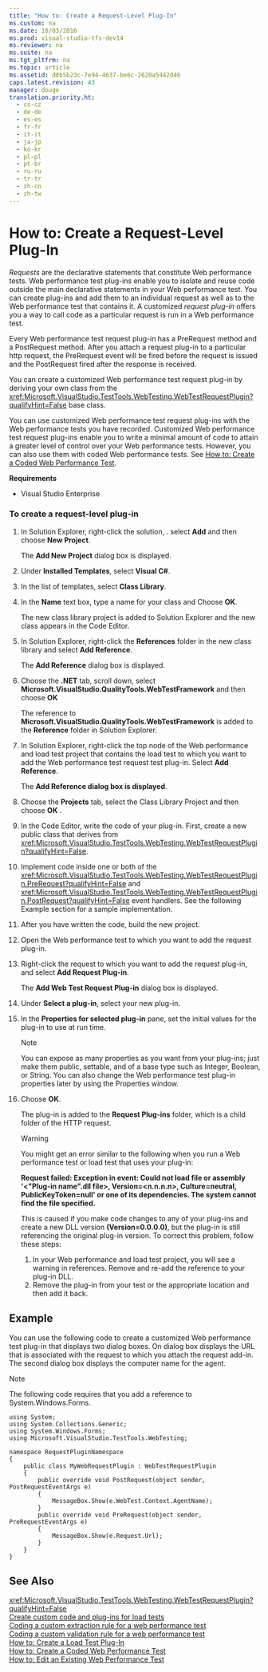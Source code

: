 ```yaml
---
title: "How to: Create a Request-Level Plug-In"
ms.custom: na
ms.date: 10/03/2016
ms.prod: visual-studio-tfs-dev14
ms.reviewer: na
ms.suite: na
ms.tgt_pltfrm: na
ms.topic: article
ms.assetid: d0b5b23c-7e94-4637-be6c-2620a5442d46
caps.latest.revision: 43
manager: douge
translation.priority.ht: 
  - cs-cz
  - de-de
  - es-es
  - fr-fr
  - it-it
  - ja-jp
  - ko-kr
  - pl-pl
  - pt-br
  - ru-ru
  - tr-tr
  - zh-cn
  - zh-tw
---
```

# How to: Create a Request-Level Plug-In
*Requests* are the declarative statements that constitute Web performance tests. Web performance test plug-ins enable you to isolate and reuse code outside the main declarative statements in your Web performance test. You can create plug-ins and add them to an individual request as well as to the Web performance test that contains it. A customized  *request plug-in* offers you a way to call code as a particular request is run in a Web performance test.  
  
 Every Web performance test request plug-in has a PreRequest method and a PostRequest method. After you attach a request plug-in to a particular http request, the PreRequest event will be fired before the request is issued and the PostRequest fired after the response is received.  
  
 You can create a customized Web performance test request plug-in by deriving your own class from the <xref:Microsoft.VisualStudio.TestTools.WebTesting.WebTestRequestPlugin?qualifyHint=False> base class.  
  
 You can use customized Web performance test request plug-ins with the Web performance tests you have recorded. Customized Web performance test request plug-ins enable you to write a minimal amount of code to attain a greater level of control over your Web performance tests. However, you can also use them with coded Web performance tests. See [How to: Create a Coded Web Performance Test](../Topic/How%20to:%20Create%20a%20Coded%20Web%20Performance%20Test.md).  
  
 **Requirements**  
  
-   Visual Studio Enterprise  
  
### To create a request-level plug-in  
  
1.  In Solution Explorer, right-click the solution, . select **Add** and then choose **New Project**.  
  
     The **Add New Project** dialog box is displayed.  
  
2.  Under **Installed Templates**, select **Visual C#**.  
  
3.  In the list of templates, select **Class Library**.  
  
4.  In the **Name** text box, type a name for your class and Choose **OK**.  
  
     The new class library project is added to Solution Explorer and the new class appears in the Code Editor.  
  
5.  In Solution Explorer, right-click the **References** folder in the new class library and select **Add Reference**.  
  
     The **Add Reference** dialog box is displayed.  
  
6.  Choose the **.NET** tab, scroll down, select **Microsoft.VisualStudio.QualityTools.WebTestFramework** and then choose **OK**  
  
     The reference to **Microsoft.VisualStudio.QualityTools.WebTestFramework** is added to the **Reference** folder in Solution Explorer.  
  
7.  In Solution Explorer, right-click the top node of the Web performance and load test project that contains the load test to which you want to add the Web performance test request test plug-in. Select **Add Reference**.  
  
     The **Add Reference dialog box is displayed**.  
  
8.  Choose the **Projects** tab, select the Class Library Project and then choose **OK** .  
  
9. In the Code Editor, write the code of your plug-in. First, create a new public class that derives from <xref:Microsoft.VisualStudio.TestTools.WebTesting.WebTestRequestPlugin?qualifyHint=False>.  
  
10. Implement code inside one or both of the <xref:Microsoft.VisualStudio.TestTools.WebTesting.WebTestRequestPlugin.PreRequest?qualifyHint=False> and <xref:Microsoft.VisualStudio.TestTools.WebTesting.WebTestRequestPlugin.PostRequest?qualifyHint=False> event handlers. See the following Example section for a sample implementation.  
  
11. After you have written the code, build the new project.  
  
12. Open the Web performance test to which you want to add the request plug-in.  
  
13. Right-click the request to which you want to add the request plug-in, and select **Add Request Plug-in**.  
  
     The **Add Web Test Request Plug-in** dialog box is displayed.  
  
14. Under **Select a plug-in**, select your new plug-in.  
  
15. In the **Properties for selected plug-in** pane, set the initial values for the plug-in to use at run time.  
  
    > [!NOTE]
    >  You can expose as many properties as you want from your plug-ins; just make them public, settable, and of a base type such as Integer, Boolean, or String. You can also change the Web performance test plug-in properties later by using the Properties window.  
  
16. Choose **OK**.  
  
     The plug-in is added to the **Request Plug-ins** folder, which is a child folder of the HTTP request.  
  
    > [!WARNING]
    >  You might get an error similar to the following when you run a Web performance test or load test that uses your plug-in:  
    >   
    >  **Request failed: Exception in <plug-in> event: Could not load file or assembly '<"Plug-in name".dll file>, Version=<n.n.n.n>, Culture=neutral, PublicKeyToken=null' or one of its dependencies. The system cannot find the file specified.**  
    >   
    >  This is caused if you make code changes to any of your plug-ins and create a new DLL version **(Version=0.0.0.0)**, but the plug-in is still referencing the original plug-in version. To correct this problem, follow these steps:  
    >   
    >  1.  In your Web performance and load test project, you will see a warning in references. Remove and re-add the reference to your plug-in DLL.  
    > 2.  Remove the plug-in from your test or the appropriate location and then add it back.  
  
## Example  
 You can use the following code to create a customized Web performance test plug-in that displays two dialog boxes. On dialog box displays the URL that is associated with the request to which you attach the request add-in. The second dialog box displays the computer name for the agent.  
  
> [!NOTE]
>  The following code requires that you add a reference to System.Windows.Forms.  
  
```  
using System;  
using System.Collections.Generic;  
using System.Windows.Forms;  
using Microsoft.VisualStudio.TestTools.WebTesting;  
  
namespace RequestPluginNamespace  
{  
    public class MyWebRequestPlugin : WebTestRequestPlugin  
    {  
        public override void PostRequest(object sender, PostRequestEventArgs e)  
        {  
            MessageBox.Show(e.WebTest.Context.AgentName);  
        }  
        public override void PreRequest(object sender, PreRequestEventArgs e)  
        {  
            MessageBox.Show(e.Request.Url);  
        }  
    }  
}  
```  
  
## See Also  
 <xref:Microsoft.VisualStudio.TestTools.WebTesting.WebTestRequestPlugin?qualifyHint=False>   
 [Create custom code and plug-ins for load tests](../dv_TeamTestALM/Create-custom-code-and-plug-ins-for-load-tests.md)   
 [Coding a custom extraction rule for a web performance test](../dv_TeamTestALM/Coding-a-custom-extraction-rule-for-a-web-performance-test.md)   
 [Coding a custom validation rule for a web performance test](../dv_TeamTestALM/Coding-a-custom-validation-rule-for-a-web-performance-test.md)   
 [How to: Create a Load Test Plug-In](../dv_TeamTestALM/How-to--Create-a-Load-Test-Plug-In.md)   
 [How to: Create a Coded Web Performance Test](../Topic/How%20to:%20Create%20a%20Coded%20Web%20Performance%20Test.md)   
 [How to: Edit an Existing Web Performance Test](assetId:///3b39a054-4bbd-430a-a14d-f38990fbadff)
